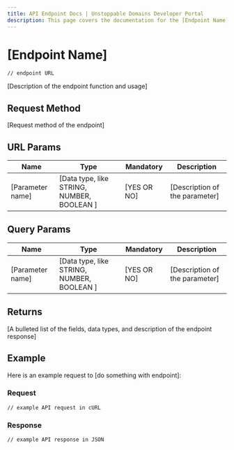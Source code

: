 ```yaml
---
title: API Endpoint Docs | Unstoppable Domains Developer Portal
description: This page covers the documentation for the [Endpoint Name] endpoint.
---
```


# [Endpoint Name]

```
// endpoint URL
```

[Description of the endpoint function and usage]

## Request Method

[Request method of the endpoint]

## URL Params

| Name | Type | Mandatory | Description |
| - | - | - | - |
| [Parameter name] | [Data type, like STRING, NUMBER, BOOLEAN ] | [YES OR NO] | [Description of the parameter] |

## Query Params

| Name | Type | Mandatory | Description |
| - | - | - | - |
| [Parameter name] | [Data type, like STRING, NUMBER, BOOLEAN ] | [YES OR NO] | [Description of the parameter] |

## Returns

[A bulleted list of the fields, data types, and description of the endpoint response]

## Example

Here is an example request to [do something with endpoint]:

### Request

```
// example API request in cURL
```

### Response

```
// example API response in JSON
```
